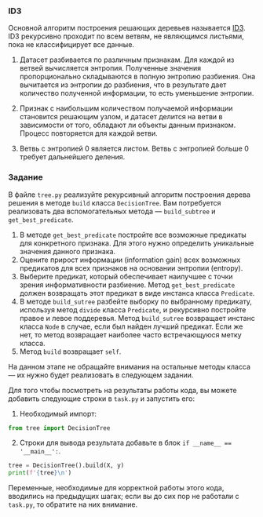 ### ID3

Основной алгоритм построения решающих деревьев называется [ID3](https://ru.wikipedia.org/wiki/ID3_(%D0%B0%D0%BB%D0%B3%D0%BE%D1%80%D0%B8%D1%82%D0%BC)). ID3 
рекурсивно проходит по всем ветвям, не являющимся листьями, пока не классифицирует все данные.

1. Датасет разбивается по различным признакам. 
   Для каждой из ветвей вычисляется энтропия. Полученные значения пропорционально складываются в полную энтропию разбиения. Она вычитается из энтропии до разбиения, что в результате дает количество полученной информации, то есть уменьшение энтропии.
    
2. Признак с наибольшим количеством получаемой информации становится решающим узлом, и датасет делится на ветви в зависимости от того, обладают ли объекты данным признаком. Процесс повторяется для каждой ветви.
   
3. Ветвь с энтропией 0 является листом.
 Ветвь с энтропией больше 0 требует дальнейшего деления.



### Задание


В файле `tree.py` реализуйте рекурсивный алгоритм построения дерева решения в методе
`build` класса `DecisionTree`. Вам потребуется реализовать два вспомогательных 
метода &mdash; `build_subtree` и `get_best_predicate`.
1. В методе `get_best_predicate` постройте все возможные предикаты для конкретного 
   признака. Для этого нужно определить уникальные значения данного признака.
2. Оцените прирост информации (information gain) всех возможных предикатов для всех признаков на основании энтропии (entropy).
3. Выберите предикат, который обеспечивает наилучшее с точки зрения информативности 
   разбиение. Метод `get_best_predicate` должен возвращать этот предикат в виде инстанса 
   класса `Predicate`.
4. В методе `build_sutree` разбейте выборку по выбранному предикату, используя 
   метод `divide` класса `Predicate`, и рекурсивно постройте правое и левое поддеревья. Метод `build_sutree` 
   возвращает инстанс класса `Node` в случае, если был найден лучший предикат. 
   Если же нет, то метод возвращает наиболее часто встречающуюся метку класса.
5. Метод `build` возвращает `self`.
 
На данном этапе не обращайте внимания на остальные методы класса &mdash; их нужно будет реализовать 
в следующем задании. 

Для того чтобы посмотреть на результаты работы кода, вы можете добавить
следующие строки в `task.py` и запустить его:
1. Необходимый импорт:
 ```python
from tree import DecisionTree  
```
2. Строки для вывода результата добавьте в блок `if __name__ == '__main__':`.
```python
tree = DecisionTree().build(X, y) 
print(f'{tree}\n')
```
Переменные, необходимые для корректной работы этого кода, вводились на предыдущих шагах;
если вы до сих пор не работали с `task.py`, то обратите на них внимание.